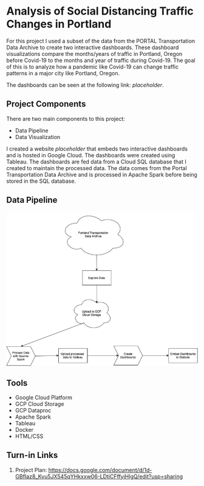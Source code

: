 # Analysis of Social Distancing Traffic Changes in Portland

For this project I used a subset of the data from the PORTAL Transportation Data Archive to create two interactive dashboards. These dashboard visualizations compare the months/years of traffic in Portland, Oregon before Covid-19 to the months and year of traffic during Covid-19. The goal of this is to analyze how a pandemic like Covid-19 can change traffic patterns in a major city like Portland, Oregon.

The dashboards can be seen at the following link: *placeholder*.

## Project Components

There are two main components to this project:
 - Data Pipeline <br>
 - Data Visualization <br>
 
I created a website *placeholder* that embeds two interactive dashboards and is hosted in Google Cloud. The dashboards were created using Tableau. The dashboards are fed data from a Cloud SQL database that I created to maintain the processed data. The data comes from the Portal Transportation Data Archive and is processed in Apache Spark before being stored in the SQL database.

## Data Pipeline

<p align="center">
  <img src="https://github.com/dmesa2/Analysis-Traffic-Changes-Social-Distancing/blob/master/Images/Data%20Pipeline.png?raw=true"/>
</p>

## Tools

 - Google Cloud Platform <br>
 - GCP Cloud Storage <br>
 - GCP Dataproc <br>
 - Apache Spark <br>
 - Tableau <br>
 - Docker <br>
 - HTML/CSS
 
 ## Turn-in Links
1. Project Plan: https://docs.google.com/document/d/1d-GBfIaz8_Kvu5JX545qYHkxxw06-LDtiCFffyiHIgQ/edit?usp=sharing
